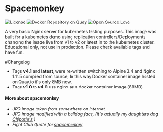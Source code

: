 # Spacemonkey
[![License](https://img.shields.io/badge/License-Apache%202.0-blue.svg)](https://opensource.org/licenses/Apache-2.0)
[![Docker Repository on Quay](https://quay.io/repository/yazpik/spacemonkey/status "Docker Repository on Quay")](https://quay.io/repository/yazpik/spacemonkey)
[![Open Source Love](https://badges.frapsoft.com/os/v1/open-source.svg?v=103)](https://github.com/ellerbrock/open-source-badge/)  

A very basic Nginx server for kubernetes testing purposes.
This image was built for a kubernetes demo using replication controllers/Deployments changing the image live from v1 to v2 or latest in to the kubernetes cluster.
Educational only, not use in production.
Please check available tags and have fun.


#Changelog
- Tags **v4.1** and **latest**, were re-written switching to Alpine 3.4 and Nginx 1.11.5 compiled from source, In this way Docker container image hosted on Quay.io it's only 8MB now.
- Tags **v1.0** to **v4.0** use nginx as a docker container image (68MB)
 









#### More about spacemonkey
- *JPG image taken from somewhere on internet.*
-  *JPG image modified with a bulldog face, (it's actually my daughters dog [Chipotle's](https://cloud.githubusercontent.com/assets/7389339/20229080/33200188-a81a-11e6-9d8d-391eb7db0095.jpg) )*
- *Fight Club Quote for [spacemonkey](http://m.imdb.com/title/tt0137523/quotes?qt=qt0479128)*  

